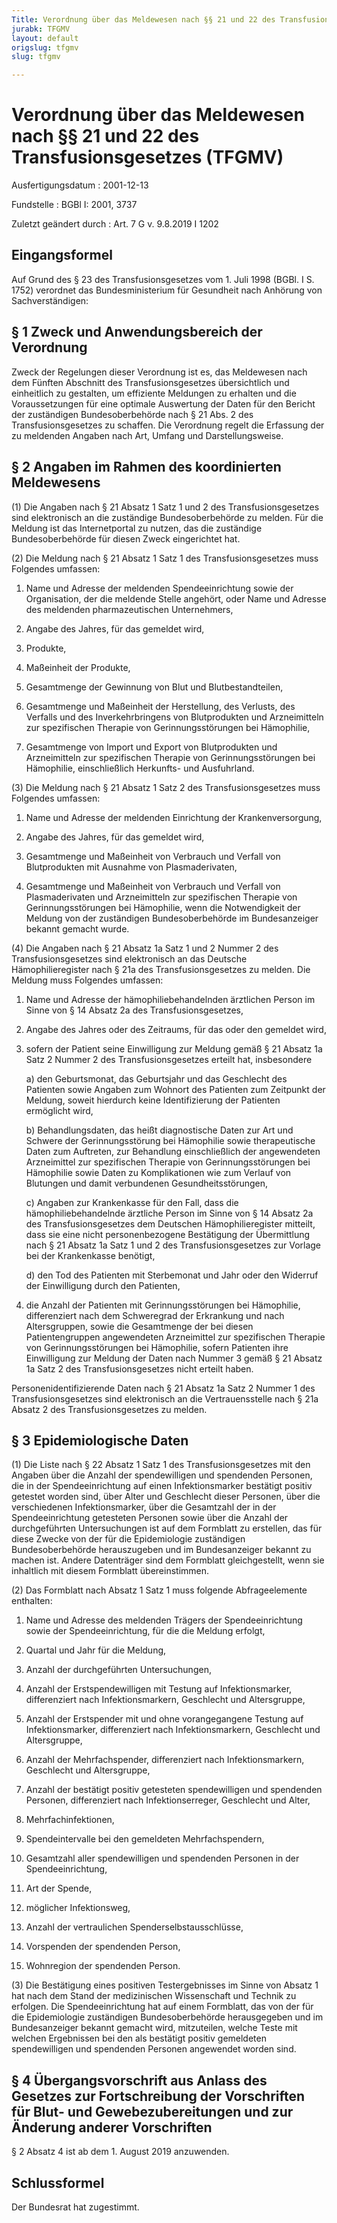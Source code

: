 ```yaml
---
Title: Verordnung über das Meldewesen nach §§ 21 und 22 des Transfusionsgesetzes
jurabk: TFGMV
layout: default
origslug: tfgmv
slug: tfgmv

---
```


# Verordnung über das Meldewesen nach §§ 21 und 22 des Transfusionsgesetzes (TFGMV)

Ausfertigungsdatum
:   2001-12-13

Fundstelle
:   BGBl I: 2001, 3737

Zuletzt geändert durch
:   Art. 7 G v. 9.8.2019 I 1202


## Eingangsformel

Auf Grund des § 23 des Transfusionsgesetzes vom 1. Juli 1998 (BGBl. I
S. 1752) verordnet das Bundesministerium für Gesundheit nach Anhörung
von Sachverständigen:


## § 1 Zweck und Anwendungsbereich der Verordnung

Zweck der Regelungen dieser Verordnung ist es, das Meldewesen nach dem
Fünften Abschnitt des Transfusionsgesetzes übersichtlich und
einheitlich zu gestalten, um effiziente Meldungen zu erhalten und die
Voraussetzungen für eine optimale Auswertung der Daten für den Bericht
der zuständigen Bundesoberbehörde nach § 21 Abs. 2 des
Transfusionsgesetzes zu schaffen. Die Verordnung regelt die Erfassung
der zu meldenden Angaben nach Art, Umfang und Darstellungsweise.


## § 2 Angaben im Rahmen des koordinierten Meldewesens

(1) Die Angaben nach § 21 Absatz 1 Satz 1 und 2 des
Transfusionsgesetzes sind elektronisch an die zuständige
Bundesoberbehörde zu melden. Für die Meldung ist das Internetportal zu
nutzen, das die zuständige Bundesoberbehörde für diesen Zweck
eingerichtet hat.

(2) Die Meldung nach § 21 Absatz 1 Satz 1 des Transfusionsgesetzes
muss Folgendes umfassen:

1.  Name und Adresse der meldenden Spendeeinrichtung sowie der
    Organisation, der die meldende Stelle angehört, oder Name und Adresse
    des meldenden pharmazeutischen Unternehmers,


2.  Angabe des Jahres, für das gemeldet wird,


3.  Produkte,


4.  Maßeinheit der Produkte,


5.  Gesamtmenge der Gewinnung von Blut und Blutbestandteilen,


6.  Gesamtmenge und Maßeinheit der Herstellung, des Verlusts, des Verfalls
    und des Inverkehrbringens von Blutprodukten und Arzneimitteln zur
    spezifischen Therapie von Gerinnungsstörungen bei Hämophilie,


7.  Gesamtmenge von Import und Export von Blutprodukten und Arzneimitteln
    zur spezifischen Therapie von Gerinnungsstörungen bei Hämophilie,
    einschließlich Herkunfts- und Ausfuhrland.




(3) Die Meldung nach § 21 Absatz 1 Satz 2 des Transfusionsgesetzes
muss Folgendes umfassen:

1.  Name und Adresse der meldenden Einrichtung der Krankenversorgung,


2.  Angabe des Jahres, für das gemeldet wird,


3.  Gesamtmenge und Maßeinheit von Verbrauch und Verfall von Blutprodukten
    mit Ausnahme von Plasmaderivaten,


4.  Gesamtmenge und Maßeinheit von Verbrauch und Verfall von
    Plasmaderivaten und Arzneimitteln zur spezifischen Therapie von
    Gerinnungsstörungen bei Hämophilie, wenn die Notwendigkeit der Meldung
    von der zuständigen Bundesoberbehörde im Bundesanzeiger bekannt
    gemacht wurde.




(4) Die Angaben nach § 21 Absatz 1a Satz 1 und 2 Nummer 2 des
Transfusionsgesetzes sind elektronisch an das Deutsche
Hämophilieregister nach § 21a des Transfusionsgesetzes zu melden. Die
Meldung muss Folgendes umfassen:

1.  Name und Adresse der hämophiliebehandelnden ärztlichen Person im Sinne
    von § 14 Absatz 2a des Transfusionsgesetzes,


2.  Angabe des Jahres oder des Zeitraums, für das oder den gemeldet wird,


3.  sofern der Patient seine Einwilligung zur Meldung gemäß § 21 Absatz 1a
    Satz 2 Nummer 2 des Transfusionsgesetzes erteilt hat, insbesondere

    a)  den Geburtsmonat, das Geburtsjahr und das Geschlecht des Patienten
        sowie Angaben zum Wohnort des Patienten zum Zeitpunkt der Meldung,
        soweit hierdurch keine Identifizierung der Patienten ermöglicht wird,


    b)  Behandlungsdaten, das heißt diagnostische Daten zur Art und Schwere
        der Gerinnungsstörung bei Hämophilie sowie therapeutische Daten zum
        Auftreten, zur Behandlung einschließlich der angewendeten Arzneimittel
        zur spezifischen Therapie von Gerinnungsstörungen bei Hämophilie sowie
        Daten zu Komplikationen wie zum Verlauf von Blutungen und damit
        verbundenen Gesundheitsstörungen,


    c)  Angaben zur Krankenkasse für den Fall, dass die hämophiliebehandelnde
        ärztliche Person im Sinne von § 14 Absatz 2a des Transfusionsgesetzes
        dem Deutschen Hämophilieregister mitteilt, dass sie eine nicht
        personenbezogene Bestätigung der Übermittlung nach § 21 Absatz 1a Satz
        1 und 2 des Transfusionsgesetzes zur Vorlage bei der Krankenkasse
        benötigt,


    d)  den Tod des Patienten mit Sterbemonat und Jahr oder den Widerruf der
        Einwilligung durch den Patienten,





4.  die Anzahl der Patienten mit Gerinnungsstörungen bei Hämophilie,
    differenziert nach dem Schweregrad der Erkrankung und nach
    Altersgruppen, sowie die Gesamtmenge der bei diesen Patientengruppen
    angewendeten Arzneimittel zur spezifischen Therapie von
    Gerinnungsstörungen bei Hämophilie, sofern Patienten ihre Einwilligung
    zur Meldung der Daten nach Nummer 3 gemäß § 21 Absatz 1a Satz 2 des
    Transfusionsgesetzes nicht erteilt haben.



Personenidentifizierende Daten nach § 21 Absatz 1a Satz 2 Nummer 1 des
Transfusionsgesetzes sind elektronisch an die Vertrauensstelle nach §
21a Absatz 2 des Transfusionsgesetzes zu melden.


## § 3 Epidemiologische Daten

(1) Die Liste nach § 22 Absatz 1 Satz 1 des Transfusionsgesetzes mit
den Angaben über die Anzahl der spendewilligen und spendenden
Personen, die in der Spendeeinrichtung auf einen Infektionsmarker
bestätigt positiv getestet worden sind, über Alter und Geschlecht
dieser Personen, über die verschiedenen Infektionsmarker, über die
Gesamtzahl der in der Spendeeinrichtung getesteten Personen sowie über
die Anzahl der durchgeführten Untersuchungen ist auf dem Formblatt zu
erstellen, das für diese Zwecke von der für die Epidemiologie
zuständigen Bundesoberbehörde herauszugeben und im Bundesanzeiger
bekannt zu machen ist. Andere Datenträger sind dem Formblatt
gleichgestellt, wenn sie inhaltlich mit diesem Formblatt
übereinstimmen.

(2) Das Formblatt nach Absatz 1 Satz 1 muss folgende Abfrageelemente
enthalten:

1.  Name und Adresse des meldenden Trägers der Spendeeinrichtung sowie der
    Spendeeinrichtung, für die die Meldung erfolgt,


2.  Quartal und Jahr für die Meldung,


3.  Anzahl der durchgeführten Untersuchungen,


4.  Anzahl der Erstspendewilligen mit Testung auf Infektionsmarker,
    differenziert nach Infektionsmarkern, Geschlecht und Altersgruppe,


5.  Anzahl der Erstspender mit und ohne vorangegangene Testung auf
    Infektionsmarker, differenziert nach Infektionsmarkern, Geschlecht und
    Altersgruppe,


6.  Anzahl der Mehrfachspender, differenziert nach Infektionsmarkern,
    Geschlecht und Altersgruppe,


7.  Anzahl der bestätigt positiv getesteten spendewilligen und spendenden
    Personen, differenziert nach Infektionserreger, Geschlecht und Alter,


8.  Mehrfachinfektionen,


9.  Spendeintervalle bei den gemeldeten Mehrfachspendern,


10. Gesamtzahl aller spendewilligen und spendenden Personen in der
    Spendeeinrichtung,


11. Art der Spende,


12. möglicher Infektionsweg,


13. Anzahl der vertraulichen Spenderselbstausschlüsse,


14. Vorspenden der spendenden Person,


15. Wohnregion der spendenden Person.




(3) Die Bestätigung eines positiven Testergebnisses im Sinne von
Absatz 1 hat nach dem Stand der medizinischen Wissenschaft und Technik
zu erfolgen. Die Spendeeinrichtung hat auf einem Formblatt, das von
der für die Epidemiologie zuständigen Bundesoberbehörde herausgegeben
und im Bundesanzeiger bekannt gemacht wird, mitzuteilen, welche Teste
mit welchen Ergebnissen bei den als bestätigt positiv gemeldeten
spendewilligen und spendenden Personen angewendet worden sind.


## § 4 Übergangsvorschrift aus Anlass des Gesetzes zur Fortschreibung der Vorschriften für Blut- und Gewebezubereitungen und zur Änderung anderer Vorschriften

§ 2 Absatz 4 ist ab dem 1. August 2019 anzuwenden.


## Schlussformel

Der Bundesrat hat zugestimmt.

